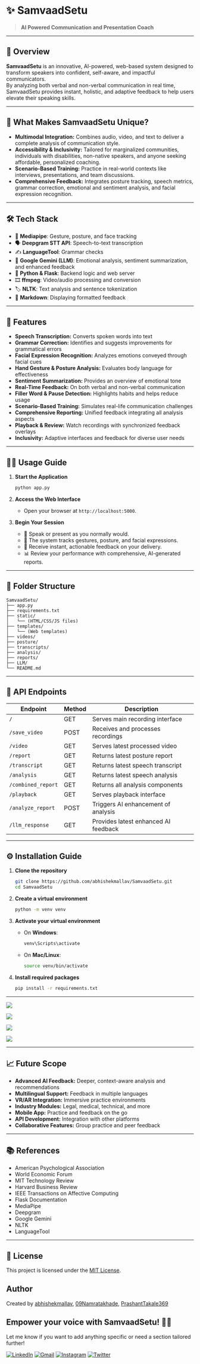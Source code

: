# ✨ SamvaadSetu

> **AI Powered Communication and Presentation Coach**

---

## 🚀 Overview

**SamvaadSetu** is an innovative, AI-powered, web-based system designed to transform speakers into confident, self-aware, and impactful communicators.  
By analyzing both verbal and non-verbal communication in real time, SamvaadSetu provides instant, holistic, and adaptive feedback to help users elevate their speaking skills.

---

## 🎯 What Makes SamvaadSetu Unique?

- **Multimodal Integration:** Combines audio, video, and text to deliver a complete analysis of communication style.
- **Accessibility & Inclusivity:** Tailored for marginalized communities, individuals with disabilities, non-native speakers, and anyone seeking affordable, personalized coaching.
- **Scenario-Based Training:** Practice in real-world contexts like interviews, presentations, and team discussions.
- **Comprehensive Feedback:** Integrates posture tracking, speech metrics, grammar correction, emotional and sentiment analysis, and facial expression recognition.

---

## 🛠️ Tech Stack

- 🤖 **Mediapipe**: Gesture, posture, and face tracking
- 🗣️ **Deepgram STT API**: Speech-to-text transcription
- ✍️ **LanguageTool**: Grammar checks
- 🧠 **Google Gemini (LLM)**: Emotional analysis, sentiment summarization, and enhanced feedback
- 🐍 **Python & Flask**: Backend logic and web server
- 🎞️ **ffmpeg**: Video/audio processing and conversion
- 🏷️ **NLTK**: Text analysis and sentence tokenization
- 📄 **Markdown**: Displaying formatted feedback

---

## 🎉 Features

- **Speech Transcription:** Converts spoken words into text
- **Grammar Correction:** Identifies and suggests improvements for grammatical errors
- **Facial Expression Recognition:** Analyzes emotions conveyed through facial cues
- **Hand Gesture & Posture Analysis:** Evaluates body language for effectiveness
- **Sentiment Summarization:** Provides an overview of emotional tone
- **Real-Time Feedback:** On both verbal and non-verbal communication
- **Filler Word & Pause Detection:** Highlights habits and helps reduce usage
- **Scenario-Based Training:** Simulates real-life communication challenges
- **Comprehensive Reporting:** Unified feedback integrating all analysis aspects
- **Playback & Review:** Watch recordings with synchronized feedback overlays
- **Inclusivity:** Adaptive interfaces and feedback for diverse user needs

---

## 🧑‍💻 Usage Guide

1. **Start the Application**
   
   ```bash
   python app.py
   ```

2. **Access the Web Interface**
   
   - Open your browser at `http://localhost:5000`.

3. **Begin Your Session**
   
   - 🎤 Speak or present as you normally would.
   - 👀 The system tracks gestures, posture, and facial expressions.
   - 📝 Receive instant, actionable feedback on your delivery.
   - 📊 Review your performance with comprehensive, AI-generated reports.

---

## 📂 Folder Structure

```
SamvaadSetu/
├── app.py
├── requirements.txt
├── static/
│   └── (HTML/CSS/JS files)
├── templates/
│   └── (Web templates)
├── videos/
├── posture/
├── transcripts/
├── analysis/
├── reports/
├── LLM/
└── README.md
```

---

## 🔗 API Endpoints

| Endpoint           | Method | Description                          |
| ------------------ | ------ | ------------------------------------ |
| `/`                | GET    | Serves main recording interface      |
| `/save_video`      | POST   | Receives and processes recordings    |
| `/video`           | GET    | Serves latest processed video        |
| `/report`          | GET    | Returns latest posture report        |
| `/transcript`      | GET    | Returns latest speech transcript     |
| `/analysis`        | GET    | Returns latest speech analysis       |
| `/combined_report` | GET    | Returns all analysis components      |
| `/playback`        | GET    | Serves playback interface            |
| `/analyze_report`  | POST   | Triggers AI enhancement of analysis  |
| `/llm_response`    | GET    | Provides latest enhanced AI feedback |

---

## ⚙️ Installation Guide

1. **Clone the repository**
   
   ```bash
   git clone https://github.com/abhishekmallav/SamvaadSetu.git
   cd SamvaadSetu
   ```

2. **Create a virtual environment**
   
   ```bash
   python -m venv venv
   ```

3. **Activate your virtual environment**
   
   - On **Windows**:
     
     ```bash
     venv\Scripts\activate
     ```
   
   - On **Mac/Linux**:
     
     ```bash
     source venv/bin/activate
     ```

4. **Install required packages**
   
   ```bash
   pip install -r requirements.txt
   ```

---
![](https://github.com/abhishekmallav/SamvaadSetu/blob/main/images/1747319430847.jpeg) 

![](https://github.com/abhishekmallav/SamvaadSetu/blob/main/images/1747319440017.gif#center)

![](https://github.com/abhishekmallav/SamvaadSetu/blob/main/images/1747319431424.jpeg)

![](https://github.com/abhishekmallav/SamvaadSetu/blob/main/images/1747319431178.jpeg)

---

## 📈 Future Scope

- **Advanced AI Feedback:** Deeper, context-aware analysis and recommendations
- **Multilingual Support:** Feedback in multiple languages
- **VR/AR Integration:** Immersive practice environments
- **Industry Modules:** Legal, medical, technical, and more
- **Mobile App:** Practice and feedback on the go
- **API Development:** Integration with other platforms
- **Collaborative Features:** Group practice and peer feedback
---

## 📚 References

- American Psychological Association 
- World Economic Forum
- MIT Technology Review
- Harvard Business Review
- IEEE Transactions on Affective Computing
- Flask Documentation
- MediaPipe
- Deepgram
- Google Gemini
- NLTK
- LanguageTool

---

## 📝 License

This project is licensed under the [MIT License](LICENSE).


## Author

Created by [abhishekmallav](https://github.com/abhishekmallav), [09Namratakhade](https://github.com/09Namratakhade), [PrashantTakale369](https://github.com/PrashantTakale369)


## **Empower your voice with SamvaadSetu!** 🎤✨

Let me know if you want to add anything specific or need a section tailored further!

[![LinkedIn](https://img.shields.io/badge/LinkedIn-0077B5?style=for-the-badge&logo=linkedin&logoColor=white)](https://www.linkedin.com/in/abhishekmallav)
[![Gmail](https://img.shields.io/badge/Gmail-D14836?style=for-the-badge&logo=gmail&logoColor=white)](mailto:abhimallav1439@gmail.com?subject=Hello%20There&body=Just%20wanted%20to%20say%20hi!)
[![Instagram](https://img.shields.io/badge/Instagram-E4405F?style=for-the-badge&logo=instagram&logoColor=white)](https://www.instagram.com/abhishekmallav)
[![Twitter](https://img.shields.io/badge/Twitter-1DA1F2?style=for-the-badge&logo=x&logoColor=white)](https://www.x.com/abhishekmallav)
